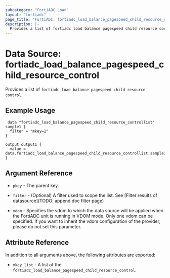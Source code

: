 ```yaml
---
subcategory: "FortiADC Load"
layout: "fortiadc"
page_title: "FortiADC: fortiadc_load_balance_pagespeed_child_resource_control"
description: |-
  Provides a list of fortiadc load balance pagespeed child resource control
---
```


# Data Source: fortiadc_load_balance_pagespeed_child_resource_control
Provides a list of `fortiadc load balance pagespeed child resource control`.

## Example Usage

```hcl
 data "fortiadc_load_balance_pagespeed_child_resource_controllist" sample1 {
  filter = "mkey=1"
}

output output1 {
  value = data.fortiadc_load_balance_pagespeed_child_resource_controllist.sample1.mkey_list
}
```

## Argument Reference

* `pkey` - The parent key.
* `filter` - (Optional) A filter used to scope the list. See [Filter results of datasource](TODO: append doc filter page)

* `vdom` - Specifies the vdom to which the data source will be applied when the FortiADC unit is running in VDOM mode. Only one vdom can be specified. If you want to inherit the vdom configuration of the provider, please do not set this parameter.

## Attribute Reference

In addition to all arguments above, the following attributes are exported:

* `mkey_list` -  A list of the `fortiadc_load_balance_pagespeed_child_resource_control`.

